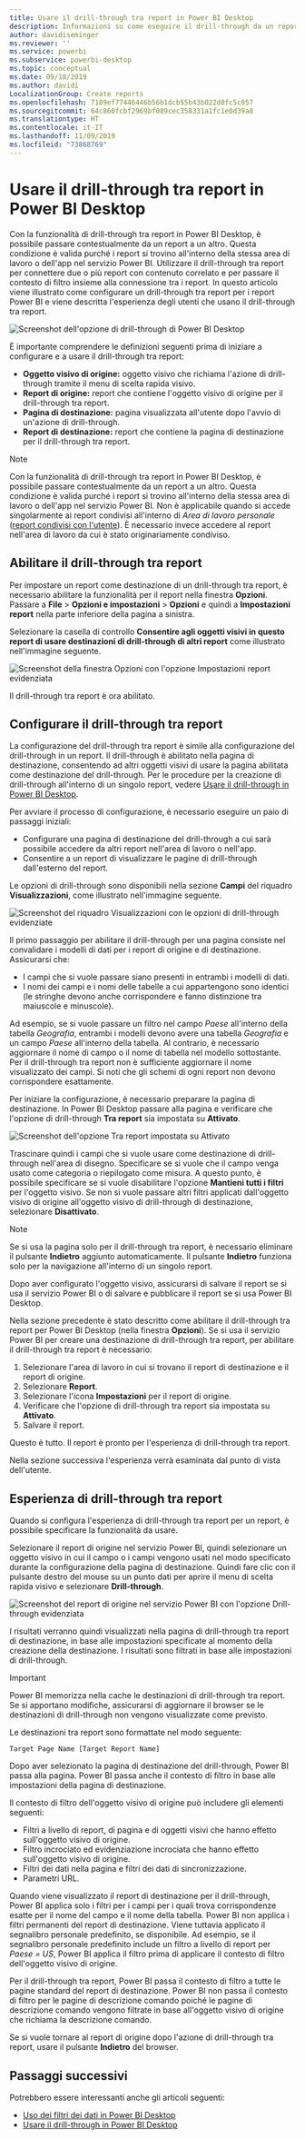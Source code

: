 ```yaml
---
title: Usare il drill-through tra report in Power BI Desktop
description: Informazioni su come eseguire il drill-through da un report a un altro in Power BI Desktop
author: davidiseminger
ms.reviewer: ''
ms.service: powerbi
ms.subservice: powerbi-desktop
ms.topic: conceptual
ms.date: 09/18/2019
ms.author: davidi
LocalizationGroup: Create reports
ms.openlocfilehash: 7189ef77446446b56b1dcb55b43b022d0fc5c057
ms.sourcegitcommit: 64c860fcbf2969bf089cec358331a1fc1e0d39a8
ms.translationtype: HT
ms.contentlocale: it-IT
ms.lasthandoff: 11/09/2019
ms.locfileid: "73868769"
---
```

# <a name="use-cross-report-drillthrough-in-power-bi-desktop"></a>Usare il drill-through tra report in Power BI Desktop

Con la funzionalità di drill-through tra report in Power BI Desktop, è possibile passare contestualmente da un report a un altro. Questa condizione è valida purché i report si trovino all'interno della stessa area di lavoro o dell'app nel servizio Power BI. Utilizzare il drill-through tra report per connettere due o più report con contenuto correlato e per passare il contesto di filtro insieme alla connessione tra i report. In questo articolo viene illustrato come configurare un drill-through tra report per i report Power BI e viene descritta l'esperienza degli utenti che usano il drill-through tra report.

![Screenshot dell'opzione di drill-through di Power BI Desktop](media/desktop-cross-report-drill-through/cross-report-drill-through-01.png)

È importante comprendere le definizioni seguenti prima di iniziare a configurare e a usare il drill-through tra report:

* **Oggetto visivo di origine:** oggetto visivo che richiama l'azione di drill-through tramite il menu di scelta rapida visivo.
* **Report di origine:** report che contiene l'oggetto visivo di origine per il drill-through tra report.
* **Pagina di destinazione:** pagina visualizzata all'utente dopo l'avvio di un'azione di drill-through.
* **Report di destinazione:** report che contiene la pagina di destinazione per il drill-through tra report.


> [!NOTE]
> Con la funzionalità di drill-through tra report in Power BI Desktop, è possibile passare contestualmente da un report a un altro. Questa condizione è valida purché i report si trovino all'interno della stessa area di lavoro o dell'app nel servizio Power BI. Non è applicabile quando si accede singolarmente ai report condivisi all'interno di *Area di lavoro personale* ([report condivisi con l'utente](service-share-dashboards.md#share-a-dashboard-or-report)). È necessario invece accedere al report nell'area di lavoro da cui è stato originariamente condiviso.


## <a name="enable-cross-report-drillthrough"></a>Abilitare il drill-through tra report

Per impostare un report come destinazione di un drill-through tra report, è necessario abilitare la funzionalità per il report nella finestra **Opzioni**. Passare a **File** > **Opzioni e impostazioni** > **Opzioni** e quindi a **Impostazioni report** nella parte inferiore della pagina a sinistra.

Selezionare la casella di controllo **Consentire agli oggetti visivi in questo report di usare destinazioni di drill-through di altri report** come illustrato nell'immagine seguente.

![Screenshot della finestra Opzioni con l'opzione Impostazioni report evidenziata](media/desktop-cross-report-drill-through/cross-report-drill-through-02.png)

Il drill-through tra report è ora abilitato.

## <a name="set-up-cross-report-drillthrough"></a>Configurare il drill-through tra report

La configurazione del drill-through tra report è simile alla configurazione del drill-through in un report. Il drill-through è abilitato nella pagina di destinazione, consentendo ad altri oggetti visivi di usare la pagina abilitata come destinazione del drill-through. Per le procedure per la creazione di drill-through all'interno di un singolo report, vedere [Usare il drill-through in Power BI Desktop](desktop-drillthrough.md).

Per avviare il processo di configurazione, è necessario eseguire un paio di passaggi iniziali:

* Configurare una pagina di destinazione del drill-through a cui sarà possibile accedere da altri report nell'area di lavoro o nell'app.
* Consentire a un report di visualizzare le pagine di drill-through dall'esterno del report.

Le opzioni di drill-through sono disponibili nella sezione **Campi** del riquadro **Visualizzazioni**, come illustrato nell'immagine seguente.

![Screenshot del riquadro Visualizzazioni con le opzioni di drill-through evidenziate](media/desktop-cross-report-drill-through/cross-report-drill-through-03.png)

Il primo passaggio per abilitare il drill-through per una pagina consiste nel convalidare i modelli di dati per i report di origine e di destinazione. Assicurarsi che: 

* I campi che si vuole passare siano presenti in entrambi i modelli di dati.
* I nomi dei campi e i nomi delle tabelle a cui appartengono sono identici (le stringhe devono anche corrispondere e fanno distinzione tra maiuscole e minuscole).

Ad esempio, se si vuole passare un filtro nel campo *Paese* all'interno della tabella *Geografia*, entrambi i modelli devono avere una tabella *Geografia* e un campo *Paese* all'interno della tabella. Al contrario, è necessario aggiornare il nome di campo o il nome di tabella nel modello sottostante. Per il drill-through tra report non è sufficiente aggiornare il nome visualizzato dei campi. Si noti che gli schemi di ogni report non devono corrispondere esattamente.

Per iniziare la configurazione, è necessario preparare la pagina di destinazione. In Power BI Desktop passare alla pagina e verificare che l'opzione di drill-through **Tra report** sia impostata su **Attivato**. 

![Screenshot dell'opzione Tra report impostata su Attivato](media/desktop-cross-report-drill-through/cross-report-drill-through-03.png)

Trascinare quindi i campi che si vuole usare come destinazione di drill-through nell'area di disegno. Specificare se si vuole che il campo venga usato come categoria o riepilogato come misura. A questo punto, è possibile specificare se si vuole disabilitare l'opzione **Mantieni tutti i filtri** per l'oggetto visivo. Se non si vuole passare altri filtri applicati dall'oggetto visivo di origine all'oggetto visivo di drill-through di destinazione, selezionare **Disattivato**.

> [!NOTE]
> Se si usa la pagina solo per il drill-through tra report, è necessario eliminare il pulsante **Indietro** aggiunto automaticamente. Il pulsante **Indietro** funziona solo per la navigazione all'interno di un singolo report. 

Dopo aver configurato l'oggetto visivo, assicurarsi di salvare il report se si usa il servizio Power BI o di salvare e pubblicare il report se si usa Power BI Desktop.

Nella sezione precedente è stato descritto come abilitare il drill-through tra report per Power BI Desktop (nella finestra **Opzioni**). Se si usa il servizio Power BI per creare una destinazione di drill-through tra report, per abilitare il drill-through tra report è necessario: 

1. Selezionare l'area di lavoro in cui si trovano il report di destinazione e il report di origine.
2. Selezionare **Report**.
3. Selezionare l'icona **Impostazioni** per il report di origine.
4. Verificare che l'opzione di drill-through tra report sia impostata su **Attivato**.
5. Salvare il report.

Questo è tutto. Il report è pronto per l'esperienza di drill-through tra report. 

Nella sezione successiva l'esperienza verrà esaminata dal punto di vista dell'utente.

## <a name="cross-report-drillthrough-experience"></a>Esperienza di drill-through tra report

Quando si configura l'esperienza di drill-through tra report per un report, è possibile specificare la funzionalità da usare.

Selezionare il report di origine nel servizio Power BI, quindi selezionare un oggetto visivo in cui il campo o i campi vengono usati nel modo specificato durante la configurazione della pagina di destinazione. Quindi fare clic con il pulsante destro del mouse su un punto dati per aprire il menu di scelta rapida visivo e selezionare **Drill-through**.

![Screenshot del report di origine nel servizio Power BI con l'opzione Drill-through evidenziata](media/desktop-cross-report-drill-through/cross-report-drill-through-01.png)

I risultati verranno quindi visualizzati nella pagina di drill-through tra report di destinazione, in base alle impostazioni specificate al momento della creazione della destinazione. I risultati sono filtrati in base alle impostazioni di drill-through.

> [!IMPORTANT]
> Power BI memorizza nella cache le destinazioni di drill-through tra report. Se si apportano modifiche, assicurarsi di aggiornare il browser se le destinazioni di drill-through non vengono visualizzate come previsto. 

Le destinazioni tra report sono formattate nel modo seguente: 

`Target Page Name [Target Report Name]`

Dopo aver selezionato la pagina di destinazione del drill-through, Power BI passa alla pagina. Power BI passa anche il contesto di filtro in base alle impostazioni della pagina di destinazione. 

Il contesto di filtro dell'oggetto visivo di origine può includere gli elementi seguenti: 

* Filtri a livello di report, di pagina e di oggetti visivi che hanno effetto sull'oggetto visivo di origine. 
* Filtro incrociato ed evidenziazione incrociata che hanno effetto sull'oggetto visivo di origine. 
* Filtri dei dati nella pagina e filtri dei dati di sincronizzazione.
* Parametri URL.

Quando viene visualizzato il report di destinazione per il drill-through, Power BI applica solo i filtri per i campi per i quali trova corrispondenze esatte per il nome del campo e il nome della tabella. Power BI non applica i filtri permanenti del report di destinazione. Viene tuttavia applicato il segnalibro personale predefinito, se disponibile. Ad esempio, se il segnalibro personale predefinito include un filtro a livello di report per *Paese = US*, Power BI applica il filtro prima di applicare il contesto di filtro dell'oggetto visivo di origine. 

Per il drill-through tra report, Power BI passa il contesto di filtro a tutte le pagine standard del report di destinazione. Power BI non passa il contesto di filtro per le pagine di descrizione comando poiché le pagine di descrizione comando vengono filtrate in base all'oggetto visivo di origine che richiama la descrizione comando.

Se si vuole tornare al report di origine dopo l'azione di drill-through tra report, usare il pulsante **Indietro** del browser. 

## <a name="next-steps"></a>Passaggi successivi

Potrebbero essere interessanti anche gli articoli seguenti:

* [Uso dei filtri dei dati in Power BI Desktop](visuals/power-bi-visualization-slicers.md)
* [Usare il drill-through in Power BI Desktop](desktop-drillthrough.md)

